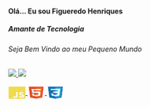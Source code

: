 #### Olá... Eu sou Figueredo Henriques
##### Amante de Tecnologia
###### Seja Bem Vindo ao meu Pequeno Mundo
<div align="rigth">
  <a href="https://github.com/ychsfizy">
  <img height="180em" src="https://github-readme-stats.vercel.app/api?username=ychsfizy&show_icons=true&theme=dracula&include_all_commits=true&count_private=true"/>
  <img height="180em" src="https://github-readme-stats.vercel.app/api/top-langs/?username=ychsfizy&layout=compact&langs_count=7&theme=dracula"/>
</div>
 <div style="display: inline_block"><br>
  <img align="center" alt="Figueredo-Js" height="25" width="35" src="https://raw.githubusercontent.com/devicons/devicon/master/icons/javascript/javascript-plain.svg">
  <img align="center" alt="Figueredo-HTML" height="25" width="35" src="https://raw.githubusercontent.com/devicons/devicon/master/icons/html5/html5-original.svg">
  <img align="center" alt="Figueredo-CSS" height="25" width="35" src="https://raw.githubusercontent.com/devicons/devicon/master/icons/css3/css3-original.svg">
</div>
